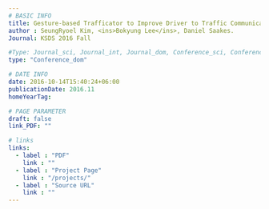 ```yaml
---
# BASIC INFO
title: Gesture-based Trafficator to Improve Driver to Traffic Communication.
author : SeungRyoel Kim, <ins>Bokyung Lee</ins>, Daniel Saakes.
Journal: KSDS 2016 Fall

#Type: Journal_sci, Journal_int, Journal_dom, Conference_sci, Conference_int, conference_dom
type: "Conference_dom"

# DATE INFO
date: 2016-10-14T15:40:24+06:00
publicationDate: 2016.11
homeYearTag: 

# PAGE PARAMETER
draft: false
link_PDF: ""

# links
links:
  - label : "PDF"
    link : ""
  - label : "Project Page"
    link : "/projects/"
  - label : "Source URL"
    link : ""
---
```

